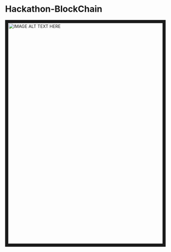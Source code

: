 # Hackathon-BlockChain


<a href="https://youtu.be/8fCrliypD7w" target="_blank"><img src="https://img.youtube.com/vi/8fCrliypD7w/maxresdefault.jpg" alt="IMAGE ALT TEXT HERE" width="960" height="720" border="10" />
